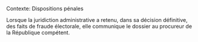 Contexte: Dispositions pénales

Lorsque la juridiction administrative a retenu, dans sa décision définitive, des faits de fraude électorale, elle communique le dossier au procureur de la République compétent.